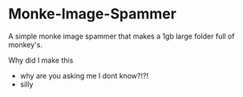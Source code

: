 # Monke-Image-Spammer
A simple monke image spammer that makes a 1gb large folder full of monkey's. 

Why did I make this
 - why are you asking me I dont know?!?!
 - silly
